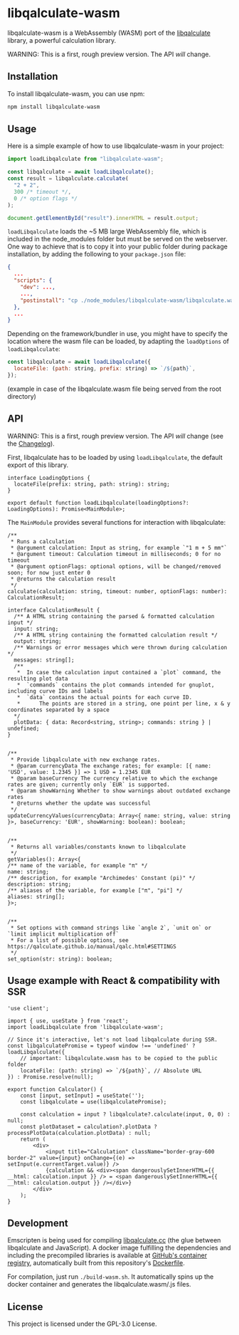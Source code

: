 # libqalculate-wasm

libqalculate-wasm is a WebAssembly (WASM) port of the [libqalculate](https://github.com/Qalculate/libqalculate/) library, a powerful calculation library.

WARNING: This is a first, rough preview version. The API _will_ change.

## Installation

To install libqalculate-wasm, you can use npm:

```bash
npm install libqalculate-wasm
```

## Usage

Here is a simple example of how to use libqalculate-wasm in your project:

```javascript
import loadLibqalculate from "libqalculate-wasm";

const libqalculate = await loadLibqalculate();
const result = libqalculate.calculate(
  "2 + 2",
  300 /* timeout */,
  0 /* option flags */
);

document.getElementById("result").innerHTML = result.output;
```

`loadLibqalculate` loads the ~5 MB large WebAssembly file, which is included in the node_modules folder but must be served on the webserver.
One way to achieve that is to copy it into your public folder during package installation, by adding the following to your `package.json` file:

```JSON
{
  ...
  "scripts": {
    "dev": ...,
    ...,
    "postinstall": "cp ./node_modules/libqalculate-wasm/libqalculate.wasm ./public/libqalculate.wasm"
  },
  ...
}
```

Depending on the framework/bundler in use, you might have to specify the location where the wasm file can be loaded, by adapting the `loadOptions` of `loadLibqalculate`:

```javascript
const libqalculate = await loadLibqalculate({
  locateFile: (path: string, prefix: string) => `/${path}`,
});
```

(example in case of the libqalculate.wasm file being served from the root directory)

## API

WARNING: This is a first, rough preview version. The API _will_ change (see the [Changelog](CHANGELOG.md)).

First, libqalculate has to be loaded by using `loadLibqalculate`, the default export of this library.

```TS
interface LoadingOptions {
  locateFile(prefix: string, path: string): string;
}

export default function loadLibqalculate(loadingOptions?: LoadingOptions): Promise<MainModule>;
```

The `MainModule` provides several functions for interaction with libqalculate:

```TS
/**
 * Runs a calculation
 * @argument calculation: Input as string, for example `"1 m + 5 mm"`
 * @argument timeout: Calculation timeout in milliseconds; 0 for no timeout
 * @argument optionFlags: optional options, will be changed/removed soon; for now just enter 0
 * @returns the calculation result
 */
calculate(calculation: string, timeout: number, optionFlags: number): CalculationResult;

interface CalculationResult {
  /** A HTML string containing the parsed & formatted calculation input */
  input: string;
  /** A HTML string containing the formatted calculation result */
  output: string;
  /** Warnings or error messages which were thrown during calculation */
  messages: string[];
  /**
   *  In case the calculation input contained a `plot` command, the resulting plot data
   *  `commands` contains the plot commands intended for gnuplot, including curve IDs and labels
   *  `data` contains the actual points for each curve ID.
   *      The points are stored in a string, one point per line, x & y coordinates separated by a space
  */
  plotData: { data: Record<string, string>; commands: string } | undefined;
}


/**
 * Provide libqalculate with new exchange rates.
 * @param currencyData The exchange rates; for example: [{ name: 'USD', value: 1.2345 }] => 1 USD = 1.2345 EUR
 * @param baseCurrency The currency relative to which the exchange rates are given; currently only `EUR` is supported.
 * @param showWarning Whether to show warnings about outdated exchange rates
 * @returns whether the update was successful
 */
updateCurrencyValues(currencyData: Array<{ name: string, value: string }>, baseCurrency: 'EUR', showWarning: boolean): boolean;


/**
 * Returns all variables/constants known to libqalculate
 */
getVariables(): Array<{
/** name of the variable, for example "π" */
name: string;
/** description, for example "Archimedes' Constant (pi)" */
description: string;
/** aliases of the variable, for example ["π", "pi"] */
aliases: string[];
}>;


/**
 * Set options with command strings like `angle 2`, `unit on` or `limit implicit multiplication off`
 * For a list of possible options, see https://qalculate.github.io/manual/qalc.html#SETTINGS
 */
set_option(str: string): boolean;
```

## Usage example with React & compatibility with SSR

```TSX
'use client';

import { use, useState } from 'react';
import loadLibqalculate from 'libqalculate-wasm';

// Since it's interactive, let's not load libqalculate during SSR.
const libqalculatePromise = typeof window !== 'undefined' ? loadLibqalculate({
    // important: libqalculate.wasm has to be copied to the public folder
    locateFile: (path: string) => `/${path}`, // Absolute URL
}) : Promise.resolve(null);

export function Calculator() {
    const [input, setInput] = useState('');
    const libqalculate = use(libqalculatePromise);

    const calculation = input ? libqalculate?.calculate(input, 0, 0) : null;
    const plotDataset = calculation?.plotData ? processPlotData(calculation.plotData) : null;
    return (
        <div>
            <input title="Calculation" className="border-gray-600 border-2" value={input} onChange={(e) => setInput(e.currentTarget.value)} />
            {calculation && <div><span dangerouslySetInnerHTML={{ __html: calculation.input }} /> = <span dangerouslySetInnerHTML={{ __html: calculation.output }} /></div>}
        </div>
    );
}
```

## Development

Emscripten is being used for compiling [libqalculate.cc](src/libqalculate.cc) (the glue between libqalculate and JavaScript). A docker image fulfilling the dependencies and including the precompiled libraries is available at [GitHub's container registry](ghcr.io/stephtr/libqalculate-wasm), automatically built from this repository's [Dockerfile](Dockerfile).

For compilation, just run `./build-wasm.sh`. It automatically spins up the docker container and generates the libqalculate.wasm/.js files.

## License

This project is licensed under the GPL-3.0 License.
